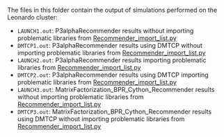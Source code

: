 The files in this folder contain the output of simulations performed on the Leonardo cluster:

- ```LAUNCH1.out```: P3alphaRecommender results without importing problematic libraries from [Recommender_import_list.py](https://github.com/fablnt/DMTCP-checkpoint/blob/master/src/Recommender_import_list.py)
- ```DMTCP1.out```: P3alphaRecommender results using DMTCP without importing problematic libraries from [Recommender_import_list.py](https://github.com/fablnt/DMTCP-checkpoint/blob/master/src/Recommender_import_list.py)
- ```LAUNCH2.out```: P3alphaRecommender results importing problematic libraries from [Recommender_import_list.py](https://github.com/fablnt/DMTCP-checkpoint/blob/master/src/Recommender_import_list.py)
- ```DMTCP2.out```: P3alphaRecommender results using DMTCP importing problematic libraries from [Recommender_import_list.py](https://github.com/fablnt/DMTCP-checkpoint/blob/master/src/Recommender_import_list.py)
- ```LAUNCH3.out```: MatrixFactorization_BPR_Cython_Recommender results without importing problematic libraries from [Recommender_import_list.py](https://github.com/fablnt/DMTCP-checkpoint/blob/master/src/Recommender_import_list.py)
- ```DMTCP3.out```: MatrixFactorization_BPR_Cython_Recommender results using DMTCP without importing problematic libraries from [Recommender_import_list.py](https://github.com/fablnt/DMTCP-checkpoint/blob/master/src/Recommender_import_list.py)
